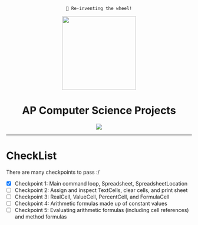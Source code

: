 <div align="center">
  
  ```
  🎉 Re-inventing the wheel!
  ```
  
  <img src="https://media1.tenor.com/images/f6362876996697b6a6f554b2ac3d3013/tenor.gif?itemid=10488408" width=200>
  <h1> AP Computer Science Projects </h1>
  <img src="https://img.shields.io/badge/Java:-Yes-green?style=for-the-badge">
</div>

---

# CheckList
There are many checkpoints to pass :/
- [x] Checkpoint 1: Main command loop, Spreadsheet, SpreadsheetLocation
- [ ] Checkpoint 2: Assign and inspect TextCells, clear cells, and print sheet
- [ ] Checkpoint 3: RealCell, ValueCell, PercentCell, and FormulaCell 
- [ ] Checkpoint 4: Arithmetic formulas made up of constant values
- [ ] Checkpoint 5: Evaluating arithmetic formulas (including cell references) and method formulas
